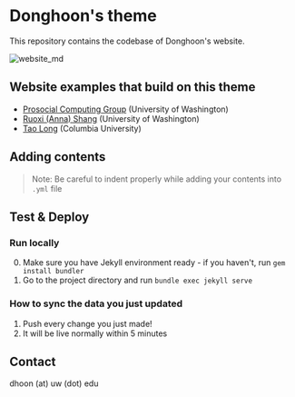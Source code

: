# Donghoon's theme
This repository contains the codebase of Donghoon's website.

![website_md](https://user-images.githubusercontent.com/28855330/204675255-dad28519-f4ea-4426-bc55-0f3aaa976db8.jpg)

## Website examples that build on this theme

- [Prosocial Computing Group](https://prosocialcomputing.com) (University of Washington)
- [Ruoxi (Anna) Shang](https://ruoxishang.com) (University of Washington)
- [Tao Long](https://cs.columbia.edu/~long) (Columbia University)

## Adding contents

> Note: Be careful to indent properly while adding your contents into `.yml` file

## Test & Deploy

### Run locally
0. Make sure you have Jekyll environment ready - if you haven't, run `gem install bundler`
1. Go to the project directory and run `bundle exec jekyll serve`


### How to sync the data you just updated
1. Push every change you just made!
2. It will be live normally within 5 minutes


## Contact

dhoon (at) uw (dot) edu
